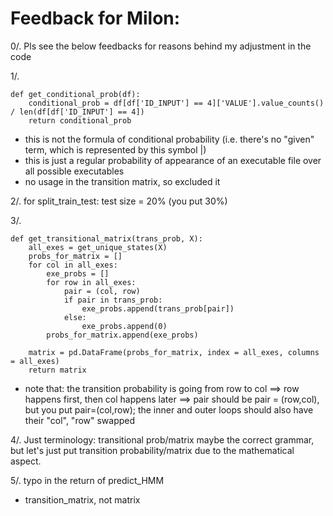 # Feedback for Milon: 

0/. Pls see the below feedbacks for reasons behind my adjustment in the code

1/. 

```
def get_conditional_prob(df):
    conditional_prob = df[df['ID_INPUT'] == 4]['VALUE'].value_counts() / len(df[df['ID_INPUT'] == 4])
    return conditional_prob
```

- this is not the formula of conditional probability (i.e. there's no "given" term, which is represented by this symbol |)
- this is just a regular probability of appearance of an executable file over all possible executables
- no usage in the transition matrix, so excluded it

2/. for split_train_test: test size = 20% (you put 30%)

3/. 

```
def get_transitional_matrix(trans_prob, X):
    all_exes = get_unique_states(X)
    probs_for_matrix = []
    for col in all_exes:
        exe_probs = []
        for row in all_exes:
            pair = (col, row)
            if pair in trans_prob:
                exe_probs.append(trans_prob[pair])
            else:
                exe_probs.append(0)
        probs_for_matrix.append(exe_probs)
    
    matrix = pd.DataFrame(probs_for_matrix, index = all_exes, columns = all_exes)
    return matrix
```
- note that: the transition probability is going from row to col ==> row happens first, then col happens later ==> pair should be pair = (row,col), but you put pair=(col,row); the inner and outer loops should also have their "col", "row" swapped

4/. Just terminology: transitional prob/matrix maybe the correct grammar, but let's just put transition probability/matrix due to the mathematical aspect.

5/. typo in the return of predict_HMM
- transition_matrix, not matrix

